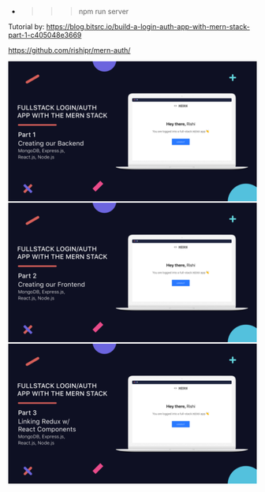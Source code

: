 - > > > npm run server

Tutorial by: https://blog.bitsrc.io/build-a-login-auth-app-with-mern-stack-part-1-c405048e3669

https://github.com/rishipr/mern-auth/

![](/logo/main.png)
![](/logo/second.png)
![](/logo/third.png)
